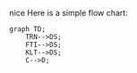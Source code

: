 nice
Here is a simple flow chart:

```mermaid
graph TD;
    TRN-->DS;
    FTI-->DS;
    KLT-->DS;
    C-->D;
```
